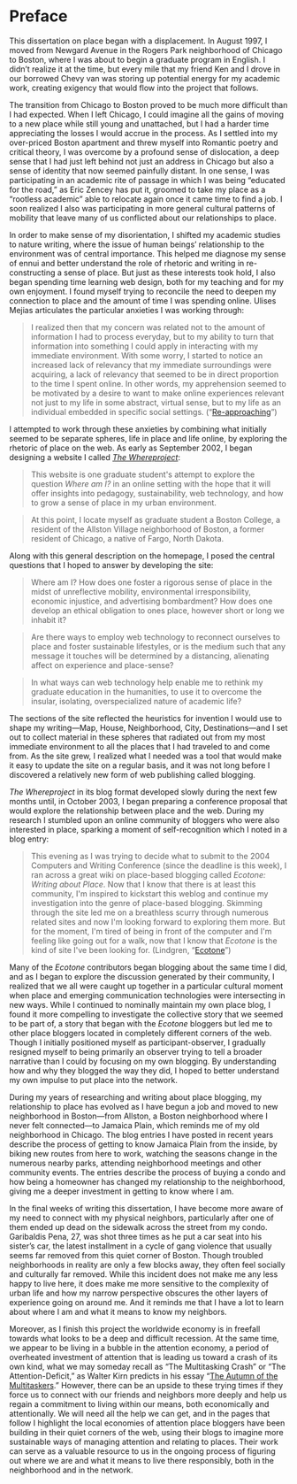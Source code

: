 # Preface

This dissertation on place began with a displacement. In August 1997, I moved from Newgard Avenue in the Rogers Park neighborhood of Chicago to Boston, where I was about to begin a graduate program in English. I didn’t realize it at the time, but every mile that my friend Ken and I drove in our borrowed Chevy van was storing up potential energy for my academic work, creating exigency that would flow into the project that follows.

The transition from Chicago to Boston proved to be much more difficult than I had expected. When I left Chicago, I could imagine all the gains of moving to a new place while still young and unattached, but I had a harder time appreciating the losses I would accrue in the process. As I settled into my over-priced Boston apartment and threw myself into Romantic poetry and critical theory, I was overcome by a profound sense of dislocation, a deep sense that I had just left behind not just an address in Chicago but also a sense of identity that now seemed painfully distant. In one sense, I was participating in an academic rite of passage in which I was being “educated for the road,” as Eric Zencey has put it, groomed to take my place as a “rootless academic” able to relocate again once it came time to find a job. I soon realized I also was participating in more general cultural patterns of mobility that leave many of us conflicted about our relationships to place.

In order to make sense of my disorientation, I shifted my academic studies to nature writing, where the issue of human beings’ relationship to the environment was of central importance. This helped me diagnose my sense of ennui and better understand the role of rhetoric and writing in re-constructing a sense of place. But just as these interests took hold, I also began spending time learning web design, both for my teaching and for my own enjoyment. I found myself trying to reconcile the need to deepen my connection to place and the amount of time I was spending online. Ulises Mejias articulates the particular anxieties I was working through:

> I realized then that my concern was related not to the amount of information I had to process everyday, but to my ability to turn that information into something I could apply in interacting with my immediate environment. With some worry, I started to notice an increased lack of relevancy that my immediate surroundings were acquiring, a lack of relevancy that seemed to be in direct proportion to the time I spent online. In other words, my apprehension seemed to be motivated by a desire to want to make online experiences relevant not just to my life in some abstract, virtual sense, but to my life as an individual embedded in specific social settings. (“[Re-approaching](http://firstmonday.org/htbin/cgiwrap/bin/ojs/index.php/fm/article/view/1213/1133)”)

I attempted to work through these anxieties by combining what initially seemed to be separate spheres, life in place and life online, by exploring the rhetoric of place on the web. As early as September 2002, I began designing a website I called [*The Whereproject*](http://whereproject.org/):

> This website is one graduate student's attempt to explore the question *Where am I?* in an online setting with the hope that it will offer insights into pedagogy, sustainability, web technology, and how to grow a sense of place in my urban environment.

> At this point, I locate myself as graduate student a Boston College, a resident of the Allston Village neighborhood of Boston, a former resident of Chicago, a native of Fargo, North Dakota.

Along with this general description on the homepage, I posed the central questions that I hoped to answer by developing the site:

> Where am I? How does one foster a rigorous sense of place in the midst of unreflective mobility, environmental irresponsibility, economic injustice, and advertising bombardment? How does one develop an ethical obligation to ones place, however short or long we inhabit it?

> Are there ways to employ web technology to reconnect ourselves to place and foster sustainable lifestyles, or is the medium such that any message it touches will be determined by a distancing, alienating affect on experience and place-sense?

> In what ways can web technology help enable me to rethink my graduate education in the humanities, to use it to overcome the insular, isolating, overspecialized nature of academic life?

The sections of the site reflected the heuristics for invention I would use to shape my writing—Map, House, Neighborhood, City, Destinations—and I set out to collect material in these spheres that radiated out from my most immediate environment to all the places that I had traveled to and come from. As the site grew, I realized what I needed was a tool that would make it easy to update the site on a regular basis, and it was not long before I discovered a relatively new form of web publishing called blogging.

*The* *Whereproject* in its blog format developed slowly during the next few months until, in October 2003, I began preparing a conference proposal that would explore the relationship between place and the web. During my research I stumbled upon an online community of bloggers who were also interested in place, sparking a moment of self-recognition which I noted in a blog entry:

> This evening as I was trying to decide what to submit to the 2004 Computers and Writing Conference (since the deadline is this week), I ran across a great wiki on place-based blogging called *Ecotone: Writing about Place*. Now that I know that there is at least this community, I'm inspired to kickstart this weblog and continue my investigation into the genre of place-based blogging. Skimming through the site led me on a breathless scurry through numerous related sites and now I'm looking forward to exploring them more. But for the moment, I'm tired of being in front of the computer and I'm feeling like going out for a walk, now that I know that *Ecotone* is the kind of site I've been looking for. (Lindgren, “[Ecotone](http://www.whereproject.org/node/5)”)

Many of the *Ecotone* contributors began blogging about the same time I did, and as I began to explore the discussion generated by their community, I realized that we all were caught up together in a particular cultural moment when place and emerging communication technologies were intersecting in new ways. While I continued to nominally maintain my own place blog, I found it more compelling to investigate the collective story that we seemed to be part of, a story that began with the *Ecotone* bloggers but led me to other place bloggers located in completely different corners of the web. Though I initially positioned myself as participant-observer, I gradually resigned myself to being primarily an observer trying to tell a broader narrative than I could by focusing on my own blogging. By understanding how and why they blogged the way they did, I hoped to better understand my own impulse to put place into the network.

During my years of researching and writing about place blogging, my relationship to place has evolved as I have begun a job and moved to new neighborhood in Boston—from Allston, a Boston neighborhood where I never felt connected—to Jamaica Plain, which reminds me of my old neighborhood in Chicago. The blog entries I have posted in recent years describe the process of getting to know Jamaica Plain from the inside, by biking new routes from here to work, watching the seasons change in the numerous nearby parks, attending neighborhood meetings and other community events. The entries describe the process of buying a condo and how being a homeowner has changed my relationship to the neighborhood, giving me a deeper investment in getting to know where I am.

In the final weeks of writing this dissertation, I have become more aware of my need to connect with my physical neighbors, particularly after one of them ended up dead on the sidewalk across the street from my condo. Garibaldis Pena, 27, was shot three times as he put a car seat into his sister’s car, the latest installment in a cycle of gang violence that usually seems far removed from this quiet corner of Boston. Though troubled neighborhoods in reality are only a few blocks away, they often feel socially and culturally far removed. While this incident does not make me any less happy to live here, it does make me more sensitive to the complexity of urban life and how my narrow perspective obscures the other layers of experience going on around me. And it reminds me that I have a lot to learn about where I am and what it means to know my neighbors.

Moreover, as I finish this project the worldwide economy is in freefall towards what looks to be a deep and difficult recession. At the same time, we appear to be living in a bubble in the attention economy, a period of overheated investment of attention that is leading us toward a crash of its own kind, what we may someday recall as “The Multitasking Crash” or “The Attention-Deficit,” as Walter Kirn predicts in his essay “[The Autumn of the Multitaskers](http://www.theatlantic.com/doc/200711/multitasking).” However, there can be an upside to these trying times if they force us to connect with our friends and neighbors more deeply and help us regain a commitment to living within our means, both economically and attentionally. We will need all the help we can get, and in the pages that follow I highlight the local economies of attention place bloggers have been building in their quiet corners of the web, using their blogs to imagine more sustainable ways of managing attention and relating to places. Their work can serve as a valuable resource to us in the ongoing process of figuring out where we are and what it means to live there responsibly, both in the neighborhood and in the network.

